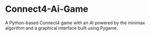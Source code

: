 # Connect4-Ai-Game
A Python-based Connect4 game with an AI powered by the minimax algorithm and a graphical interface built using Pygame.
